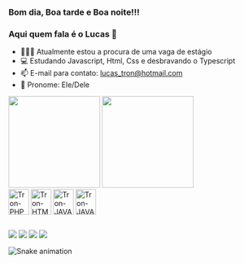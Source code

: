 ### Bom dia, Boa tarde e Boa noite!!!
### Aqui quem fala é o Lucas 🖖

- 👨🏻‍🎓 Atualmente estou a procura de uma vaga de estágio
- 💻 Estudando Javascript, Html, Css e desbravando o Typescript
- 📫 E-mail para contato: lucas_tron@hotmail.com
- 🎃 Pronome: Ele/Dele


<div>
 <a href-"https://github.com/Tronaluz">
 <img height="180em" src="https://github-readme-stats.vercel.app/api?username=Tronaluz&show_icons=true&theme=dracula&include_all_commits=true&count_private=true"/>
 <img height="180em" src="https://github-readme-stats.vercel.app/api/top-langs/?username=Tronaluz&layout=compact&langs_count=16&theme=dracula"/>
</div>
  
<div style="display: inline_blocks"<<br>       
  <img align="center" alt="Tron-PHP" height="50" width="40" src="https://cdn.jsdelivr.net/gh/devicons/devicon/icons/php/php-original.svg" />
  <img align="center" alt="Tron-HTML" height="50" width="40" src="https://cdn.jsdelivr.net/gh/devicons/devicon/icons/html5/html5-original.svg" />
  <img align="center" alt="Tron-JAVASCRIPT" height="50" width="40" src="https://cdn.jsdelivr.net/gh/devicons/devicon/icons/javascript/javascript-original.svg" />
  <img align="center" alt="Tron-JAVASCRIPT" height="50" width="40" src="https://cdn.jsdelivr.net/gh/devicons/devicon/icons/typescript/typescript-original.svg" />        
</div>

##

<div>
 <a herf="https://www.linkedin.com/in/lucas-oliveira-b9459b209" target="_blank"> <img src="https://img.shields.io/badge/LinkedIn-0077B5?style=for-the-badge&logo=linkedin&logoColor=white" target="_blank"></a>
 <a herf="https://dev.to/slav_tron" target="_blank"> <img src="https://img.shields.io/badge/dev.to-0A0A0A?style=for-the-badge&logo=devdotto&logoColor=white" target="_blank"></a>
 <a herf="https://www.instagram.com/slav_lucas/" target="_blank"> <img src="https://img.shields.io/badge/Instagram-E4405F?style=for-the-badge&logo=instagram&logoColor=white"></a>
 <a herf="malito:lucastron2601@gmail.com" taget="_blank"> <img src="https://img.shields.io/badge/Gmail-D14836?style=for-the-badge&logo=gmail&logoColor=white"></a>
 </div>
 
 
 
 ![Snake animation](https://github.com/Tronaluz/Tronaluz/blob/output/github-contribution-grid-snake.svg)






